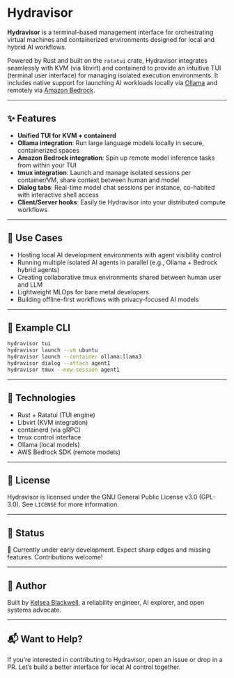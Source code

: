 # Hydravisor

**Hydravisor** is a terminal-based management interface for orchestrating virtual machines and containerized environments designed for local and hybrid AI workflows.

Powered by Rust and built on the `ratatui` crate, Hydravisor integrates seamlessly with KVM (via libvirt) and containerd to provide an intuitive TUI (terminal user interface) for managing isolated execution environments. It includes native support for launching AI workloads locally via [Ollama](https://ollama.com) and remotely via [Amazon Bedrock](https://aws.amazon.com/bedrock/?trk=0798126e-84b4-4be2-a791-d3c5a4d7000d&sc_channel=el).

---

## ✨ Features

* **Unified TUI for KVM + containerd**
* **Ollama integration**: Run large language models locally in secure, containerized spaces
* **Amazon Bedrock integration**: Spin up remote model inference tasks from within your TUI
* **tmux integration**: Launch and manage isolated sessions per container/VM, share context between human and model
* **Dialog tabs**: Real-time model chat sessions per instance, co-habited with interactive shell access
* **Client/Server hooks**: Easily tie Hydravisor into your distributed compute workflows

---

## 🧠 Use Cases

* Hosting local AI development environments with agent visibility control
* Running multiple isolated AI agents in parallel (e.g., Ollama + Bedrock hybrid agents)
* Creating collaborative tmux environments shared between human user and LLM
* Lightweight MLOps for bare metal developers
* Building offline-first workflows with privacy-focused AI models

---

## 🚀 Example CLI

```sh
hydravisor tui
hydravisor launch --vm ubuntu
hydravisor launch --container ollama:llama3
hydravisor dialog --attach agent1
hydravisor tmux --new-session agent1
```

---

## 🔧 Technologies

* Rust + Ratatui (TUI engine)
* Libvirt (KVM integration)
* containerd (via gRPC)
* tmux control interface
* Ollama (local models)
* AWS Bedrock SDK (remote models)

---

## 📜 License

Hydravisor is licensed under the GNU General Public License v3.0 (GPL-3.0). See `LICENSE` for more information.

---

## 🧪 Status

🚧 Currently under early development. Expect sharp edges and missing features. Contributions welcome!

---

## 👾 Author

Built by [Kelsea Blackwell](https://yourlinkhere.dev), a reliability engineer, AI explorer, and open systems advocate.

---

## 📬 Want to Help?

If you’re interested in contributing to Hydravisor, open an issue or drop in a PR. Let’s build a better interface for local AI control together.

